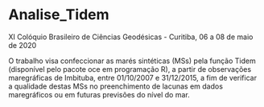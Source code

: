 # Analise_Tidem

XI Colóquio Brasileiro de Ciências Geodésicas - Curitiba, 06 a 08 de maio de 2020

O trabalho visa confeccionar as marés sintéticas (MSs) pela função Tidem (disponível pelo pacote oce em programação R),
a partir de observações maregráficas de Imbituba, entre 01/10/2007 e 31/12/2015, a fim de verificar a qualidade destas MSs 
no preenchimento de lacunas em dados maregráficos ou em futuras previsões do nível do mar.
